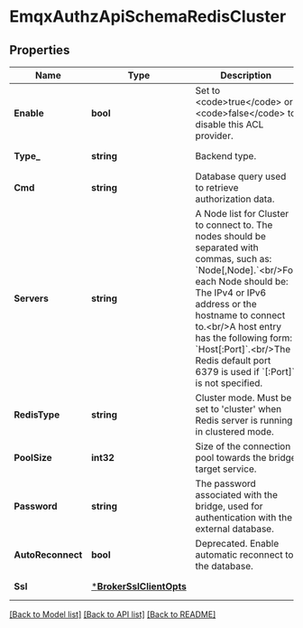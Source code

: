 # EmqxAuthzApiSchemaRedisCluster

## Properties
Name | Type | Description | Notes
------------ | ------------- | ------------- | -------------
**Enable** | **bool** | Set to &lt;code&gt;true&lt;/code&gt; or &lt;code&gt;false&lt;/code&gt; to disable this ACL provider. | [optional] [default to true]
**Type_** | **string** | Backend type. | [default to TYPE_.REDIS]
**Cmd** | **string** | Database query used to retrieve authorization data. | [default to null]
**Servers** | **string** | A Node list for Cluster to connect to. The nodes should be separated with commas, such as: &#x60;Node[,Node].&#x60;&lt;br/&gt;For each Node should be: The IPv4 or IPv6 address or the hostname to connect to.&lt;br/&gt;A host entry has the following form: &#x60;Host[:Port]&#x60;.&lt;br/&gt;The Redis default port 6379 is used if &#x60;[:Port]&#x60; is not specified. | [default to null]
**RedisType** | **string** | Cluster mode. Must be set to &#x27;cluster&#x27; when Redis server is running in clustered mode. | [optional] [default to REDIS_TYPE.CLUSTER]
**PoolSize** | **int32** | Size of the connection pool towards the bridge target service. | [optional] [default to 8]
**Password** | **string** | The password associated with the bridge, used for authentication with the external database. | [optional] [default to null]
**AutoReconnect** | **bool** | Deprecated. Enable automatic reconnect to the database. | [optional] [default to true]
**Ssl** | [***BrokerSslClientOpts**](broker.ssl_client_opts.md) |  | [optional] [default to null]

[[Back to Model list]](../README.md#documentation-for-models) [[Back to API list]](../README.md#documentation-for-api-endpoints) [[Back to README]](../README.md)

